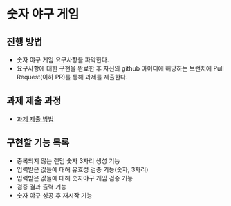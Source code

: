 # 숫자 야구 게임
## 진행 방법
* 숫자 야구 게임 요구사항을 파악한다.
* 요구사항에 대한 구현을 완료한 후 자신의 github 아이디에 해당하는 브랜치에 Pull Request(이하 PR)를 통해 과제를 제출한다.

## 과제 제출 과정
* [과제 제출 방법](https://github.com/next-step/nextstep-docs/tree/master/precourse)

## 구현할 기능 목록
* 중복되지 않는 랜덤 숫자 3자리 생성 기능
* 입력받은 값들에 대해 유효성 검증 기능(숫자, 3자리)
* 입력받은 값들에 대해 숫자야구 게임 검증 기능
* 검증 결과 출력 기능
* 숫자 야구 성공 후 재시작 기능
